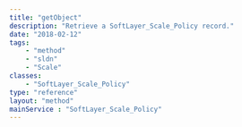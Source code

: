 ```yaml
---
title: "getObject"
description: "Retrieve a SoftLayer_Scale_Policy record."
date: "2018-02-12"
tags:
    - "method"
    - "sldn"
    - "Scale"
classes:
    - "SoftLayer_Scale_Policy"
type: "reference"
layout: "method"
mainService : "SoftLayer_Scale_Policy"
---
```

